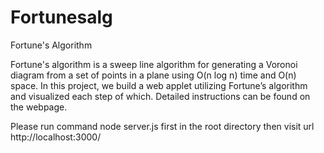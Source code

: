 # Fortunesalg

Fortune's Algorithm

Fortune's algorithm is a sweep line algorithm for generating a Voronoi diagram from a set of points in a plane using O(n log n) time and O(n) space. In this project, we build a web applet utilizing Fortune’s algorithm and visualized each step of which. Detailed instructions can be found on the webpage.

Please run command node server.js first in the root directory then visit url http://localhost:3000/
